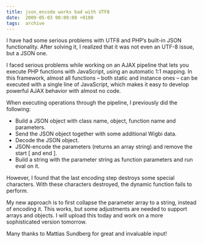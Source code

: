```yaml
---
title: json_encode works bad with UTF8
date:  2009-05-03 08:00:00 +0100
tags:  archive
---
```


I have had some serious problems with UTF8 and PHP’s built-in JSON functionality.
After solving it, I realized that it was not even an UTF-8 issue, but a JSON one.

I faced serious problems while working on an AJAX pipeline that lets you execute PHP
functions with JavaScript, using an automatic 1:1 mapping. In this framework, almost
all functions – both static and instance ones – can be executed with a single line of
JavaScript, which makes it easy to develop powerful AJAX behavior with almost no code.

When executing operations through the pipeline, I previously did the following:

* Build a JSON object with class name, object, function name and parameters.
* Send the JSON object together with some additional Wigbi data.
* Decode the JSON object.
* JSON-encode the parameters (returns an array string) and remove the start [ and end ].
* Build a string with the parameter string as function parameters and run eval on it.

However, I found that the last encoding step destroys some special characters. With
these characters destroyed, the dynamic function fails to perform.

My new approach is to first collapse the parameter array to a string, instead of
encoding it. This works, but some adjustments are needed to support arrays and
objects. I will upload this today and work on a more sophisticated version tomorrow.

Many thanks to Mattias Sundberg for great and invaluable input!